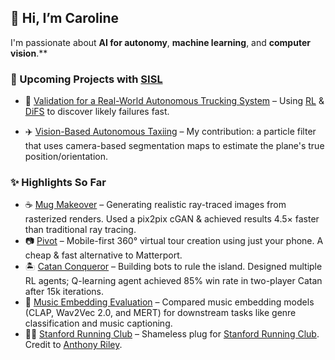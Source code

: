 ## 👋 Hi, I’m Caroline
I'm passionate about **AI for autonomy**, **machine learning**, and **computer vision**.**

### 🤖 Upcoming Projects with [SISL](https://github.com/sisl)  

- 🚚 [Validation for a Real-World Autonomous Trucking System](https://github.com/sisl/SimpleADPStack) – Using [RL](https://arxiv.org/abs/1902.01909) & [DiFS](https://arxiv.org/abs/2506.08459) to discover likely failures fast.  

- ✈️ [Vision-Based Autonomous Taxiing](https://github.com/sisl/VisualTaxiULI) – My contribution: a particle filter that uses camera-based segmentation maps to estimate the plane's true position/orientation. 

### ✨ Highlights So Far

- ☕ [Mug Makeover](https://github.com/thomas-yim/cs231n-final) – Generating realistic ray-traced images from rasterized renders. Used a pix2pix cGAN & achieved results 4.5× faster than traditional ray tracing.  
- 📷 [Pivot](https://github.com/cs210/Pivot) – Mobile-first 360° virtual tour creation using just your phone. A cheap & fast alternative to Matterport.  
- 🏝️ [Catan Conqueror](https://github.com/Proud19/catan238) – Building bots to rule the island. Designed multiple RL agents; Q-learning agent achieved 85% win rate in two-player Catan after 15k iterations.  
- 🎵 [Music Embedding Evaluation](https://github.com/ccahilly/music-embedding) – Compared music embedding models (CLAP, Wav2Vec 2.0, and MERT) for downstream tasks like genre classification and music captioning.  
- 🏃‍♀️ [Stanford Running Club](https://github.com/pythonicode/src) – Shameless plug for [Stanford Running Club](https://stanfordrunningclub.com/). Credit to [Anthony Riley](https://github.com/pythonicode).  
